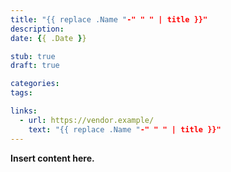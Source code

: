 ```yaml
---
title: "{{ replace .Name "-" " " | title }}"
description:
date: {{ .Date }}

stub: true
draft: true

categories:
tags:

links:
  - url: https://vendor.example/
    text: "{{ replace .Name "-" " " | title }}"
---
```


**Insert content here.**
